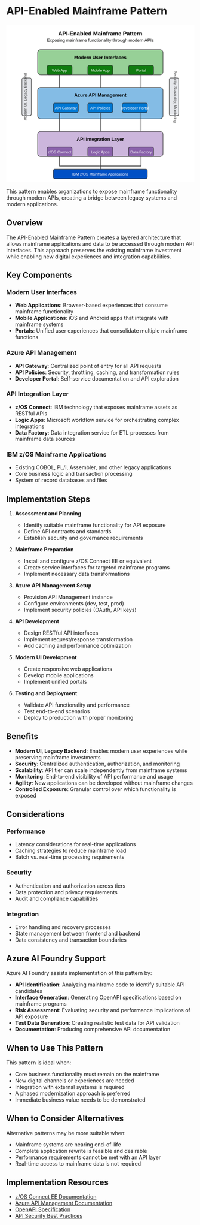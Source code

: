 # API-Enabled Mainframe Pattern

![API-Enabled Pattern](../../../images/api-enabled-pattern.svg)

This pattern enables organizations to expose mainframe functionality through modern APIs, creating a bridge between legacy systems and modern applications.

## Overview

The API-Enabled Mainframe Pattern creates a layered architecture that allows mainframe applications and data to be accessed through modern API interfaces. This approach preserves the existing mainframe investment while enabling new digital experiences and integration capabilities.

## Key Components

### Modern User Interfaces
- **Web Applications**: Browser-based experiences that consume mainframe functionality
- **Mobile Applications**: iOS and Android apps that integrate with mainframe systems
- **Portals**: Unified user experiences that consolidate multiple mainframe functions

### Azure API Management
- **API Gateway**: Centralized point of entry for all API requests
- **API Policies**: Security, throttling, caching, and transformation rules
- **Developer Portal**: Self-service documentation and API exploration

### API Integration Layer
- **z/OS Connect**: IBM technology that exposes mainframe assets as RESTful APIs
- **Logic Apps**: Microsoft workflow service for orchestrating complex integrations
- **Data Factory**: Data integration service for ETL processes from mainframe data sources

### IBM z/OS Mainframe Applications
- Existing COBOL, PL/I, Assembler, and other legacy applications
- Core business logic and transaction processing
- System of record databases and files

## Implementation Steps

1. **Assessment and Planning**
   - Identify suitable mainframe functionality for API exposure
   - Define API contracts and standards
   - Establish security and governance requirements

2. **Mainframe Preparation**
   - Install and configure z/OS Connect EE or equivalent
   - Create service interfaces for targeted mainframe programs
   - Implement necessary data transformations

3. **Azure API Management Setup**
   - Provision API Management instance
   - Configure environments (dev, test, prod)
   - Implement security policies (OAuth, API keys)

4. **API Development**
   - Design RESTful API interfaces
   - Implement request/response transformation
   - Add caching and performance optimization

5. **Modern UI Development**
   - Create responsive web applications
   - Develop mobile applications
   - Implement unified portals

6. **Testing and Deployment**
   - Validate API functionality and performance
   - Test end-to-end scenarios
   - Deploy to production with proper monitoring

## Benefits

- **Modern UI, Legacy Backend**: Enables modern user experiences while preserving mainframe investments
- **Security**: Centralized authentication, authorization, and monitoring
- **Scalability**: API tier can scale independently from mainframe systems
- **Monitoring**: End-to-end visibility of API performance and usage
- **Agility**: New applications can be developed without mainframe changes
- **Controlled Exposure**: Granular control over which functionality is exposed

## Considerations

### Performance
- Latency considerations for real-time applications
- Caching strategies to reduce mainframe load
- Batch vs. real-time processing requirements

### Security
- Authentication and authorization across tiers
- Data protection and privacy requirements
- Audit and compliance capabilities

### Integration
- Error handling and recovery processes
- State management between frontend and backend
- Data consistency and transaction boundaries

## Azure AI Foundry Support

Azure AI Foundry assists implementation of this pattern by:

- **API Identification**: Analyzing mainframe code to identify suitable API candidates
- **Interface Generation**: Generating OpenAPI specifications based on mainframe programs
- **Risk Assessment**: Evaluating security and performance implications of API exposure
- **Test Data Generation**: Creating realistic test data for API validation
- **Documentation**: Producing comprehensive API documentation

## When to Use This Pattern

This pattern is ideal when:

- Core business functionality must remain on the mainframe
- New digital channels or experiences are needed
- Integration with external systems is required
- A phased modernization approach is preferred
- Immediate business value needs to be demonstrated

## When to Consider Alternatives

Alternative patterns may be more suitable when:

- Mainframe systems are nearing end-of-life
- Complete application rewrite is feasible and desirable
- Performance requirements cannot be met with an API layer
- Real-time access to mainframe data is not required

## Implementation Resources

- [z/OS Connect EE Documentation](https://www.ibm.com/docs/en/zosconnect/zosconnect/3.0)
- [Azure API Management Documentation](https://docs.microsoft.com/en-us/azure/api-management/)
- [OpenAPI Specification](https://swagger.io/specification/)
- [API Security Best Practices](https://azure.microsoft.com/en-us/blog/api-management-security-best-practices/) 